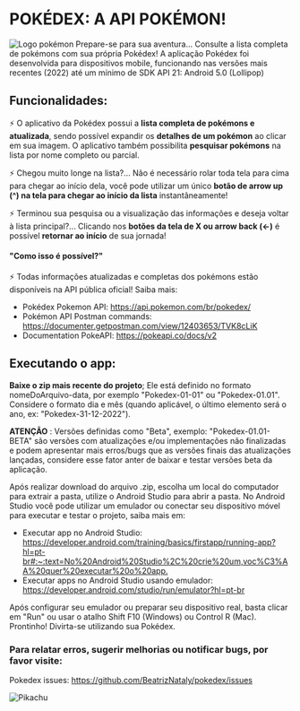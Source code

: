 # POKÉDEX: A API POKÉMON!

![Logo pokémon](https://logodownload.org/wp-content/uploads/2017/08/pokemon-logo-8.png)
Prepare-se para sua aventura... Consulte a lista completa de pokémons com sua própria Pokédex!
A aplicação Pokédex foi desenvolvida para dispositivos mobile, funcionando nas versões mais recentes (2022) até um mínimo de SDK API 21: Android 5.0 (Lollipop)

## Funcionalidades:
⚡️ O aplicativo da Pokédex possui a **lista completa de pokémons e atualizada**, sendo possível expandir os **detalhes de um pokémon** ao clicar em sua imagem. O aplicativo também possibilita **pesquisar pokémons** na lista por nome completo ou parcial.

⚡️ Chegou muito longe na lista?... Não é necessário rolar toda tela para cima para chegar ao início dela, você pode utilizar um único **botão de arrow up (^) na tela para chegar ao início da lista** instantâneamente!

⚡️ Terminou sua pesquisa ou a visualização das informações e deseja voltar à lista principal?... Clicando nos **botões da tela de X ou arrow back (<-)** é possível **retornar ao início** de sua jornada!

#### "Como isso é possível?"
⚡️ Todas informações atualizadas e completas dos pokémons estão disponíveis na API pública oficial! Saiba mais:
* Pokédex Pokemon API: <https://api.pokemon.com/br/pokedex/>
* Pokémon API Postman commands: <https://documenter.getpostman.com/view/12403653/TVK8cLiK>
* Documentation PokeAPI: <https://pokeapi.co/docs/v2>

## Executando o app:
**Baixe o zip mais recente do projeto**; Ele está definido no formato nomeDoArquivo-data, por exemplo "Pokedex-01-01" ou "Pokedex-01.01". Considere o formato dia e mês (quando aplicável, o último elemento será o ano, ex: "Pokedex-31-12-2022").

**ATENÇÃO** : Versões definidas como "Beta", exemplo: "Pokedex-01.01-BETA" são versões com atualizações e/ou implementações não finalizadas e podem apresentar mais erros/bugs que as versões finais das atualizações lançadas, considere esse fator anter de baixar e testar versões beta da aplicação.

Após realizar download do arquivo .zip, escolha um local do computador para extrair a pasta, utilize o Android Studio para abrir a pasta.
No Android Studio você pode utilizar um emulador ou conectar seu dispositivo móvel para executar e testar o projeto, saiba mais em:

* Executar app no Android Studio: <https://developer.android.com/training/basics/firstapp/running-app?hl=pt-br#:~:text=No%20Android%20Studio%2C%20crie%20um,voc%C3%AA%20quer%20executar%20o%20app.>
* Executar apps no Android Studio usando emulador: <https://developer.android.com/studio/run/emulator?hl=pt-br>

Após configurar seu emulador ou preparar seu dispositivo real, basta clicar em "Run" ou usar o atalho Shift F10 (Windows) ou Control R (Mac). Prontinho! Divirta-se utilizando sua Pokédex.

### Para relatar erros, sugerir melhorias ou notificar bugs, por favor visite:
Pokedex issues: <https://github.com/BeatrizNataly/pokedex/issues>

![Pikachu](https://imagensemoldes.com.br/wp-content/uploads/2020/04/Pikachu-Pok%C3%A9mon-PNG.png)
